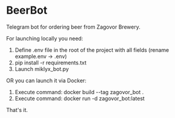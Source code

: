 # BeerBot
Telegram bot for ordering beer from Zagovor Brewery.

For launching locally you need:
1. Define .env file in the root of the project with all fields (rename example.env -> .env)
2. pip install -r requirements.txt
3. Launch miklyx_bot.py 

OR you can launch it via Docker:
1. Execute command: docker build --tag zagovor_bot .
2. Execute command: docker run -d zagovor_bot:latest

That's it.

